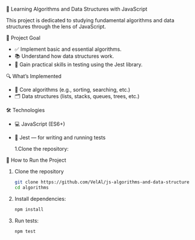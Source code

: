 🚀 Learning Algorithms and Data Structures with JavaScript

This project is dedicated to studying fundamental algorithms and data structures through the lens of JavaScript.

🎯 Project Goal

- ✅ Implement basic and essential algorithms.
- 📚 Understand how data structures work.
- 🧪 Gain practical skills in testing using the Jest library.

🔍 What’s Implemented

- 🔢 Core algorithms (e.g., sorting, searching, etc.)
- 🗂️ Data structures (lists, stacks, queues, trees, etc.)

🛠️ Technologies

- 💻 JavaScript (ES6+)
- 🧰 Jest — for writing and running tests

  1.Clone the repository:

🚀 How to Run the Project

1. Clone the repository

   ```bash
   git clone https://github.com/VelAl/js-algorithms-and-data-structures.git
   cd algorithms
   ```

2. Install dependencies:

   ```bash
   npm install
   ```

3. Run tests:

   ```bash
   npm test
   ```
